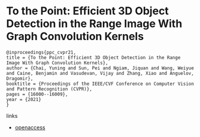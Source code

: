 # To the Point: Efficient 3D Object Detection in the Range Image With Graph Convolution Kernels

```
@inproceedings{ppc_cvpr21,
title = {To the Point: Efficient 3D Object Detection in the Range Image With Graph Convolution Kernels},
author = {Chai, Yuning and Sun, Pei and Ngiam, Jiquan and Wang, Weiyue and Caine, Benjamin and Vasudevan, Vijay and Zhang, Xiao and Anguelov, Dragomir},
booktitle = {Proceedings of the IEEE/CVF Conference on Computer Vision and Pattern Recognition (CVPR)},
pages = {16000--16009},
year = {2021}
}
```
links
- [openaccess](http://openaccess.thecvf.com//content/CVPR2021/html/Chai_To_the_Point_Efficient_3D_Object_Detection_in_the_Range_CVPR_2021_paper.html)
